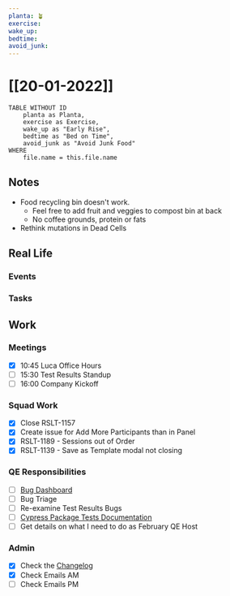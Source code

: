 ```yaml
---
planta: 🪴
exercise: 
wake_up: 
bedtime: 
avoid_junk: 
---
```

# [[20-01-2022]]
```dataview
TABLE WITHOUT ID
	planta as Planta,
	exercise as Exercise,
	wake_up as "Early Rise",
	bedtime as "Bed on Time",
	avoid_junk as "Avoid Junk Food"
WHERE
	file.name = this.file.name
```
## Notes
- Food recycling bin doesn't work.
	- Feel free to add fruit and veggies to compost bin at back
	- No coffee grounds, protein or fats
- Rethink mutations in Dead Cells
## Real Life
### Events
### Tasks
## Work
### Meetings
- [x] 10:45 Luca Office Hours
- [ ] 15:30 Test Results Standup
- [ ] 16:00 Company Kickoff
### Squad Work
- [x] Close RSLT-1157
- [x] Create issue for Add More Participants than in Panel
- [x] RSLT-1189 - Sessions out of Order
- [x] RSLT-1139 - Save as Template modal not closing
### QE Responsibilities
- [ ] [Bug Dashboard](https://user-testing.atlassian.net/jira/dashboards/10161)
- [ ] Bug Triage
- [ ] Re-examine Test Results Bugs
- [ ] [Cypress Package Tests Documentation](https://user-testing.atlassian.net/browse/QE-367)
- [ ] Get details on what I need to do as February QE Host
### Admin
- [x] Check the [Changelog](https://user-testing.atlassian.net/wiki/spaces/CHANGELOG/pages/2251096206/The+Changelog)
- [x] Check Emails AM
- [ ] Check Emails PM